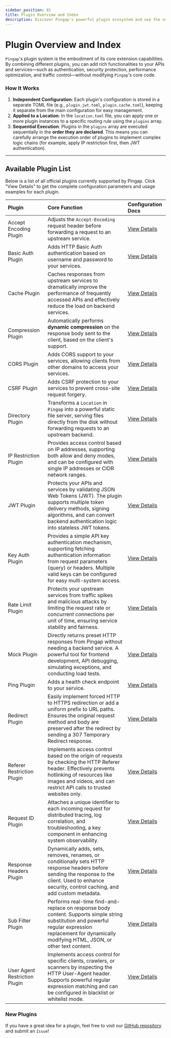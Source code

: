 ```yaml
---
sidebar_position: 81
title: Plugin Overview and Index
description: Discover Pingap's powerful plugin ecosystem and use the overview list to quickly find detailed documentation for all available plugins, including authentication, security, caching, and rate limiting.
---
```


# Plugin Overview and Index

`Pingap`'s plugin system is the embodiment of its core extension capabilities. By combining different plugins, you can add rich functionalities to your APIs and services—such as authentication, security protection, performance optimization, and traffic control—without modifying `Pingap`'s core code.

### How It Works

1.  **Independent Configuration**: Each plugin's configuration is stored in a separate TOML file (e.g., `plugin.jwt.toml`, `plugin.cache.toml`), keeping it separate from the main configuration for easy management.
2.  **Applied to a Location**: In the `location.toml` file, you can apply one or more plugin instances to a specific routing rule using the `plugins` array.
3.  **Sequential Execution**: Plugins in the `plugins` array are executed sequentially in the **order they are declared**. This means you can carefully arrange the execution order of plugins to implement complex logic chains (for example, apply IP restriction first, then JWT authentication).

---

## Available Plugin List

Below is a list of all official plugins currently supported by Pingap. Click "View Details" to get the complete configuration parameters and usage examples for each plugin.

| Plugin                        | Core Function                                                                                                                                                                                                            | Configuration Docs                       |
| :---------------------------- | :----------------------------------------------------------------------------------------------------------------------------------------------------------------------------------------------------------------------- | :--------------------------------------- |
| Accept Encoding Plugin        | Adjusts the `Accept-Encoding` request header before forwarding a request to an upstream service.                                                                                                                         | [View Details](./accept-encoding.md)     |
| Basic Auth Plugin             | Adds HTTP Basic Auth authentication based on username and password to your services.                                                                                                                                     | [View Details](./basic-auth.md)          |
| Cache Plugin                  | Caches responses from upstream services to dramatically improve the performance of frequently accessed APIs and effectively reduce the load on backend services.                                                         | [View Details](./cache.md)               |
| Compression Plugin            | Automatically performs **dynamic compression** on the response body sent to the client, based on the client's support.                                                                                                   | [View Details](./compression.md)         |
| CORS Plugin                   | Adds CORS support to your services, allowing clients from other domains to access your services.                                                                                                                         | [View Details](./cors.md)                |
| CSRF Plugin                   | Adds CSRF protection to your services to prevent cross-site request forgery.                                                                                                                                             | [View Details](./csrf.md)                |
| Directory Plugin              | Transforms a `Location` in `Pingap` into a powerful static file server, serving files directly from the disk without forwarding requests to an upstream backend.                                                         | [View Details](./directory.md)           |
| IP Restriction Plugin         | Provides access control based on IP addresses, supporting both allow and deny modes, and can be configured with single IP addresses or CIDR network ranges.                                                              | [View Details](./ip-restriction.md)      |
| JWT Plugin                    | Protects your APIs and services by validating JSON Web Tokens (JWT). The plugin supports multiple token delivery methods, signing algorithms, and can convert backend authentication logic into stateless JWT tokens.    | [View Details](./jwt.md)                 |
| Key Auth Plugin               | Provides a simple API key authentication mechanism, supporting fetching authentication information from request parameters (query) or headers. Multiple valid keys can be configured for easy multi-system access.       | [View Details](./key-auth.md)            |
| Rate Limit Plugin             | Protects your upstream services from traffic spikes and malicious attacks by limiting the request rate or concurrent connections per unit of time, ensuring service stability and fairness.                              | [View Details](./limit.md)               |
| Mock Plugin                   | Directly returns preset HTTP responses from Pingap without needing a backend service. A powerful tool for frontend development, API debugging, simulating exceptions, and conducting load tests.                         | [View Details](./mock.md)                |
| Ping Plugin                   | Adds a health check endpoint to your service.                                                                                                                                                                            | [View Details](./ping.md)                |
| Redirect Plugin               | Easily implement forced HTTP to HTTPS redirection or add a uniform prefix to URL paths. Ensures the original request method and body are preserved after the redirect by sending a 307 Temporary Redirect response.      | [View Details](./redirect.md)            |
| Referer Restriction Plugin    | Implements access control based on the origin of requests by checking the HTTP Referer header. Effectively prevents hotlinking of resources like images and videos, and can restrict API calls to trusted websites only. | [View Details](./referer-restriction.md) |
| Request ID Plugin             | Attaches a unique identifier to each incoming request for distributed tracing, log correlation, and troubleshooting, a key component in enhancing system observability.                                                  | [View Details](./request-id.md)          |
| Response Headers Plugin       | Dynamically adds, sets, removes, renames, or conditionally sets HTTP response headers before sending the response to the client. Used to enhance security, control caching, and add custom metadata.                     | [View Details](./response-headers.md)    |
| Sub Filter Plugin             | Performs real-time find-and-replace on response body content. Supports simple string substitution and powerful regular expression replacement for dynamically modifying HTML, JSON, or other text content.               | [View Details](./sub-filter.md)          |
| User Agent Restriction Plugin | Implements access control for specific clients, crawlers, or scanners by inspecting the HTTP User-Agent header. Supports powerful regular expression matching and can be configured in blacklist or whitelist mode.      | [View Details](./ua-restriction.md)      |

### New Plugins

If you have a great idea for a plugin, feel free to visit our [GitHub repository](https://github.com/vicanso/pingap) and submit an `Issue`!